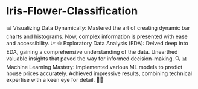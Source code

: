 # Iris-Flower-Classification

📊 Visualizing Data Dynamically: Mastered the art of creating dynamic bar charts and histograms. Now, complex information is presented with ease and accessibility. 📈
🌐 Exploratory Data Analysis (EDA): Delved deep into EDA, gaining a comprehensive understanding of the data. Unearthed valuable insights that paved the way for informed decision-making. 🔍
📊 Machine Learning Mastery: Implemented various ML models to predict house prices accurately. Achieved impressive results, combining technical expertise with a keen eye for detail. 🤖💡
